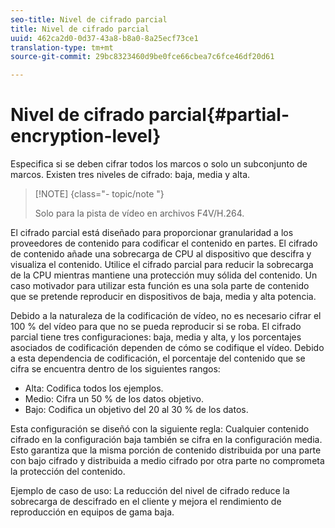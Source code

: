```yaml
---
seo-title: Nivel de cifrado parcial
title: Nivel de cifrado parcial
uuid: 462ca2d0-0d37-43a8-b8a0-8a25ecf73ce1
translation-type: tm+mt
source-git-commit: 29bc8323460d9be0fce66cbea7c6fce46df20d61

---
```



# Nivel de cifrado parcial{#partial-encryption-level}

Especifica si se deben cifrar todos los marcos o solo un subconjunto de marcos. Existen tres niveles de cifrado: baja, media y alta.

>[!NOTE] {class=&quot;- topic/note &quot;}
>
>Solo para la pista de vídeo en archivos F4V/H.264.

El cifrado parcial está diseñado para proporcionar granularidad a los proveedores de contenido para codificar el contenido en partes. El cifrado de contenido añade una sobrecarga de CPU al dispositivo que descifra y visualiza el contenido. Utilice el cifrado parcial para reducir la sobrecarga de la CPU mientras mantiene una protección muy sólida del contenido. Un caso motivador para utilizar esta función es una sola parte de contenido que se pretende reproducir en dispositivos de baja, media y alta potencia.

Debido a la naturaleza de la codificación de vídeo, no es necesario cifrar el 100 % del vídeo para que no se pueda reproducir si se roba. El cifrado parcial tiene tres configuraciones: baja, media y alta, y los porcentajes asociados de codificación dependen de cómo se codifique el vídeo. Debido a esta dependencia de codificación, el porcentaje del contenido que se cifra se encuentra dentro de los siguientes rangos:

* Alta: Codifica todos los ejemplos.
* Medio: Cifra un 50 % de los datos objetivo.
* Bajo: Codifica un objetivo del 20 al 30 % de los datos.

Esta configuración se diseñó con la siguiente regla: Cualquier contenido cifrado en la configuración baja también se cifra en la configuración media. Esto garantiza que la misma porción de contenido distribuida por una parte con bajo cifrado y distribuida a medio cifrado por otra parte no comprometa la protección del contenido.

Ejemplo de caso de uso: La reducción del nivel de cifrado reduce la sobrecarga de descifrado en el cliente y mejora el rendimiento de reproducción en equipos de gama baja.
